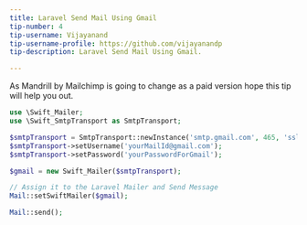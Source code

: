 ```yaml
---
title: Laravel Send Mail Using Gmail
tip-number: 4
tip-username: Vijayanand
tip-username-profile: https://github.com/vijayanandp
tip-description: Laravel Send Mail Using Gmail.

---
```

As Mandrill by Mailchimp is going to change as a paid version hope this tip will help you out. 

```php
use \Swift_Mailer;
use \Swift_SmtpTransport as SmtpTransport;

$smtpTransport = SmtpTransport::newInstance('smtp.gmail.com', 465, 'ssl');
$smtpTransport->setUsername('yourMailId@gmail.com');
$smtpTransport->setPassword('yourPasswordForGmail');

$gmail = new Swift_Mailer($smtpTransport);

// Assign it to the Laravel Mailer and Send Message
Mail::setSwiftMailer($gmail);

Mail::send();
